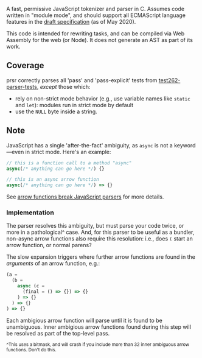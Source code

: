 A fast, permissive JavaScript tokenizer and parser in C.
Assumes code written in "module mode", and should support all ECMAScript language features in the [draft specification](https://github.com/tc39/proposals/blob/master/finished-proposals.md) (as of May 2020).

This code is intended for rewriting tasks, and can be compiled via Web Assembly for the web (or Node).
It does not generate an AST as part of its work.

## Coverage

prsr correctly parses all 'pass' and 'pass-explicit' tests from [test262-parser-tests](https://github.com/tc39/test262-parser-tests), _except_ those which:

- rely on non-strict mode behavior (e.g., use variable names like `static` and `let`): modules run in strict mode by default
- use the `NULL` byte inside a string.

## Note

JavaScript has a single 'after-the-fact' ambiguity, as `async` is not a keyword—even in strict mode.
Here's an example:

```js
// this is a function call to a method "async"
async(/* anything can go here */) {}

// this is an async arrow function
async(/* anything can go here */) => {}
```

See [arrow functions break JavaScript parsers](https://dev.to/samthor/arrow-functions-break-javascript-parsers-1ldp) for more details.

### Implementation

The parser resolves this ambiguity, but must parse your code twice, or more in a pathological^ case.
And, for this parser to be useful as a bundler, non-async arrow functions also require this resolution: i.e., does `(` start an arrow function, or normal parens?

The slow expansion triggers where further arrow functions are found in the _arguments_ of an arrow function, e.g.:

```js
(a =
  (b =
    async (c =
      (final = () => {}) => {}
    ) => {}
  ) => {}
) => {}
```

Each ambigious arrow function will parse until it is found to be unambiguous.
Inner ambigious arrow functions found during this step will be resolved as part of the top-level pass.

<small>^This uses a bitmask, and will crash if you include more than 32 inner ambiguous arrow functions. Don't do this.</small>
